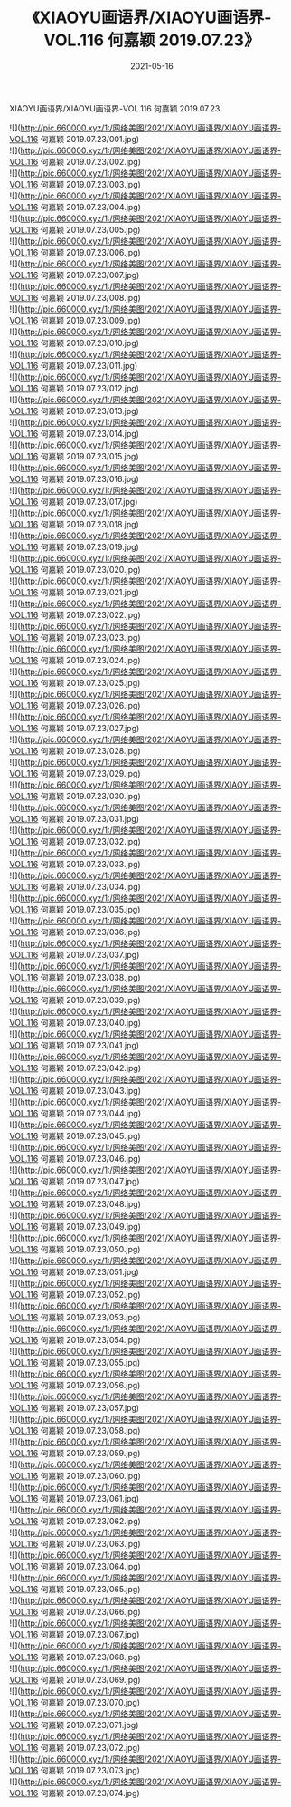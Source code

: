 ﻿---
layout: post
title:  《XIAOYU画语界/XIAOYU画语界-VOL.116 何嘉颖 2019.07.23》
date:   2021-05-16
img: http://pic.660000.xyz/1:/网络美图/2021/XIAOYU画语界/XIAOYU画语界-VOL.116 何嘉颖 2019.07.23/000.jpg
categories: [美女, 清纯, 唯美]
---

XIAOYU画语界/XIAOYU画语界-VOL.116 何嘉颖 2019.07.23

 ![](http://pic.660000.xyz/1:/网络美图/2021/XIAOYU画语界/XIAOYU画语界-VOL.116 何嘉颖 2019.07.23/001.jpg) <br>![](http://pic.660000.xyz/1:/网络美图/2021/XIAOYU画语界/XIAOYU画语界-VOL.116 何嘉颖 2019.07.23/002.jpg) <br>![](http://pic.660000.xyz/1:/网络美图/2021/XIAOYU画语界/XIAOYU画语界-VOL.116 何嘉颖 2019.07.23/003.jpg) <br>![](http://pic.660000.xyz/1:/网络美图/2021/XIAOYU画语界/XIAOYU画语界-VOL.116 何嘉颖 2019.07.23/004.jpg) <br>![](http://pic.660000.xyz/1:/网络美图/2021/XIAOYU画语界/XIAOYU画语界-VOL.116 何嘉颖 2019.07.23/005.jpg) <br>![](http://pic.660000.xyz/1:/网络美图/2021/XIAOYU画语界/XIAOYU画语界-VOL.116 何嘉颖 2019.07.23/006.jpg) <br>![](http://pic.660000.xyz/1:/网络美图/2021/XIAOYU画语界/XIAOYU画语界-VOL.116 何嘉颖 2019.07.23/007.jpg) <br>![](http://pic.660000.xyz/1:/网络美图/2021/XIAOYU画语界/XIAOYU画语界-VOL.116 何嘉颖 2019.07.23/008.jpg) <br>![](http://pic.660000.xyz/1:/网络美图/2021/XIAOYU画语界/XIAOYU画语界-VOL.116 何嘉颖 2019.07.23/009.jpg) <br>![](http://pic.660000.xyz/1:/网络美图/2021/XIAOYU画语界/XIAOYU画语界-VOL.116 何嘉颖 2019.07.23/010.jpg) <br>![](http://pic.660000.xyz/1:/网络美图/2021/XIAOYU画语界/XIAOYU画语界-VOL.116 何嘉颖 2019.07.23/011.jpg) <br>![](http://pic.660000.xyz/1:/网络美图/2021/XIAOYU画语界/XIAOYU画语界-VOL.116 何嘉颖 2019.07.23/012.jpg) <br>![](http://pic.660000.xyz/1:/网络美图/2021/XIAOYU画语界/XIAOYU画语界-VOL.116 何嘉颖 2019.07.23/013.jpg) <br>![](http://pic.660000.xyz/1:/网络美图/2021/XIAOYU画语界/XIAOYU画语界-VOL.116 何嘉颖 2019.07.23/014.jpg) <br>![](http://pic.660000.xyz/1:/网络美图/2021/XIAOYU画语界/XIAOYU画语界-VOL.116 何嘉颖 2019.07.23/015.jpg) <br>![](http://pic.660000.xyz/1:/网络美图/2021/XIAOYU画语界/XIAOYU画语界-VOL.116 何嘉颖 2019.07.23/016.jpg) <br>![](http://pic.660000.xyz/1:/网络美图/2021/XIAOYU画语界/XIAOYU画语界-VOL.116 何嘉颖 2019.07.23/017.jpg) <br>![](http://pic.660000.xyz/1:/网络美图/2021/XIAOYU画语界/XIAOYU画语界-VOL.116 何嘉颖 2019.07.23/018.jpg) <br>![](http://pic.660000.xyz/1:/网络美图/2021/XIAOYU画语界/XIAOYU画语界-VOL.116 何嘉颖 2019.07.23/019.jpg) <br>![](http://pic.660000.xyz/1:/网络美图/2021/XIAOYU画语界/XIAOYU画语界-VOL.116 何嘉颖 2019.07.23/020.jpg) <br>![](http://pic.660000.xyz/1:/网络美图/2021/XIAOYU画语界/XIAOYU画语界-VOL.116 何嘉颖 2019.07.23/021.jpg) <br>![](http://pic.660000.xyz/1:/网络美图/2021/XIAOYU画语界/XIAOYU画语界-VOL.116 何嘉颖 2019.07.23/022.jpg) <br>![](http://pic.660000.xyz/1:/网络美图/2021/XIAOYU画语界/XIAOYU画语界-VOL.116 何嘉颖 2019.07.23/023.jpg) <br>![](http://pic.660000.xyz/1:/网络美图/2021/XIAOYU画语界/XIAOYU画语界-VOL.116 何嘉颖 2019.07.23/024.jpg) <br>![](http://pic.660000.xyz/1:/网络美图/2021/XIAOYU画语界/XIAOYU画语界-VOL.116 何嘉颖 2019.07.23/025.jpg) <br>![](http://pic.660000.xyz/1:/网络美图/2021/XIAOYU画语界/XIAOYU画语界-VOL.116 何嘉颖 2019.07.23/026.jpg) <br>![](http://pic.660000.xyz/1:/网络美图/2021/XIAOYU画语界/XIAOYU画语界-VOL.116 何嘉颖 2019.07.23/027.jpg) <br>![](http://pic.660000.xyz/1:/网络美图/2021/XIAOYU画语界/XIAOYU画语界-VOL.116 何嘉颖 2019.07.23/028.jpg) <br>![](http://pic.660000.xyz/1:/网络美图/2021/XIAOYU画语界/XIAOYU画语界-VOL.116 何嘉颖 2019.07.23/029.jpg) <br>![](http://pic.660000.xyz/1:/网络美图/2021/XIAOYU画语界/XIAOYU画语界-VOL.116 何嘉颖 2019.07.23/030.jpg) <br>![](http://pic.660000.xyz/1:/网络美图/2021/XIAOYU画语界/XIAOYU画语界-VOL.116 何嘉颖 2019.07.23/031.jpg) <br>![](http://pic.660000.xyz/1:/网络美图/2021/XIAOYU画语界/XIAOYU画语界-VOL.116 何嘉颖 2019.07.23/032.jpg) <br>![](http://pic.660000.xyz/1:/网络美图/2021/XIAOYU画语界/XIAOYU画语界-VOL.116 何嘉颖 2019.07.23/033.jpg) <br>![](http://pic.660000.xyz/1:/网络美图/2021/XIAOYU画语界/XIAOYU画语界-VOL.116 何嘉颖 2019.07.23/034.jpg) <br>![](http://pic.660000.xyz/1:/网络美图/2021/XIAOYU画语界/XIAOYU画语界-VOL.116 何嘉颖 2019.07.23/035.jpg) <br>![](http://pic.660000.xyz/1:/网络美图/2021/XIAOYU画语界/XIAOYU画语界-VOL.116 何嘉颖 2019.07.23/036.jpg) <br>![](http://pic.660000.xyz/1:/网络美图/2021/XIAOYU画语界/XIAOYU画语界-VOL.116 何嘉颖 2019.07.23/037.jpg) <br>![](http://pic.660000.xyz/1:/网络美图/2021/XIAOYU画语界/XIAOYU画语界-VOL.116 何嘉颖 2019.07.23/038.jpg) <br>![](http://pic.660000.xyz/1:/网络美图/2021/XIAOYU画语界/XIAOYU画语界-VOL.116 何嘉颖 2019.07.23/039.jpg) <br>![](http://pic.660000.xyz/1:/网络美图/2021/XIAOYU画语界/XIAOYU画语界-VOL.116 何嘉颖 2019.07.23/040.jpg) <br>![](http://pic.660000.xyz/1:/网络美图/2021/XIAOYU画语界/XIAOYU画语界-VOL.116 何嘉颖 2019.07.23/041.jpg) <br>![](http://pic.660000.xyz/1:/网络美图/2021/XIAOYU画语界/XIAOYU画语界-VOL.116 何嘉颖 2019.07.23/042.jpg) <br>![](http://pic.660000.xyz/1:/网络美图/2021/XIAOYU画语界/XIAOYU画语界-VOL.116 何嘉颖 2019.07.23/043.jpg) <br>![](http://pic.660000.xyz/1:/网络美图/2021/XIAOYU画语界/XIAOYU画语界-VOL.116 何嘉颖 2019.07.23/044.jpg) <br>![](http://pic.660000.xyz/1:/网络美图/2021/XIAOYU画语界/XIAOYU画语界-VOL.116 何嘉颖 2019.07.23/045.jpg) <br>![](http://pic.660000.xyz/1:/网络美图/2021/XIAOYU画语界/XIAOYU画语界-VOL.116 何嘉颖 2019.07.23/046.jpg) <br>![](http://pic.660000.xyz/1:/网络美图/2021/XIAOYU画语界/XIAOYU画语界-VOL.116 何嘉颖 2019.07.23/047.jpg) <br>![](http://pic.660000.xyz/1:/网络美图/2021/XIAOYU画语界/XIAOYU画语界-VOL.116 何嘉颖 2019.07.23/048.jpg) <br>![](http://pic.660000.xyz/1:/网络美图/2021/XIAOYU画语界/XIAOYU画语界-VOL.116 何嘉颖 2019.07.23/049.jpg) <br>![](http://pic.660000.xyz/1:/网络美图/2021/XIAOYU画语界/XIAOYU画语界-VOL.116 何嘉颖 2019.07.23/050.jpg) <br>![](http://pic.660000.xyz/1:/网络美图/2021/XIAOYU画语界/XIAOYU画语界-VOL.116 何嘉颖 2019.07.23/051.jpg) <br>![](http://pic.660000.xyz/1:/网络美图/2021/XIAOYU画语界/XIAOYU画语界-VOL.116 何嘉颖 2019.07.23/052.jpg) <br>![](http://pic.660000.xyz/1:/网络美图/2021/XIAOYU画语界/XIAOYU画语界-VOL.116 何嘉颖 2019.07.23/053.jpg) <br>![](http://pic.660000.xyz/1:/网络美图/2021/XIAOYU画语界/XIAOYU画语界-VOL.116 何嘉颖 2019.07.23/054.jpg) <br>![](http://pic.660000.xyz/1:/网络美图/2021/XIAOYU画语界/XIAOYU画语界-VOL.116 何嘉颖 2019.07.23/055.jpg) <br>![](http://pic.660000.xyz/1:/网络美图/2021/XIAOYU画语界/XIAOYU画语界-VOL.116 何嘉颖 2019.07.23/056.jpg) <br>![](http://pic.660000.xyz/1:/网络美图/2021/XIAOYU画语界/XIAOYU画语界-VOL.116 何嘉颖 2019.07.23/057.jpg) <br>![](http://pic.660000.xyz/1:/网络美图/2021/XIAOYU画语界/XIAOYU画语界-VOL.116 何嘉颖 2019.07.23/058.jpg) <br>![](http://pic.660000.xyz/1:/网络美图/2021/XIAOYU画语界/XIAOYU画语界-VOL.116 何嘉颖 2019.07.23/059.jpg) <br>![](http://pic.660000.xyz/1:/网络美图/2021/XIAOYU画语界/XIAOYU画语界-VOL.116 何嘉颖 2019.07.23/060.jpg) <br>![](http://pic.660000.xyz/1:/网络美图/2021/XIAOYU画语界/XIAOYU画语界-VOL.116 何嘉颖 2019.07.23/061.jpg) <br>![](http://pic.660000.xyz/1:/网络美图/2021/XIAOYU画语界/XIAOYU画语界-VOL.116 何嘉颖 2019.07.23/062.jpg) <br>![](http://pic.660000.xyz/1:/网络美图/2021/XIAOYU画语界/XIAOYU画语界-VOL.116 何嘉颖 2019.07.23/063.jpg) <br>![](http://pic.660000.xyz/1:/网络美图/2021/XIAOYU画语界/XIAOYU画语界-VOL.116 何嘉颖 2019.07.23/064.jpg) <br>![](http://pic.660000.xyz/1:/网络美图/2021/XIAOYU画语界/XIAOYU画语界-VOL.116 何嘉颖 2019.07.23/065.jpg) <br>![](http://pic.660000.xyz/1:/网络美图/2021/XIAOYU画语界/XIAOYU画语界-VOL.116 何嘉颖 2019.07.23/066.jpg) <br>![](http://pic.660000.xyz/1:/网络美图/2021/XIAOYU画语界/XIAOYU画语界-VOL.116 何嘉颖 2019.07.23/067.jpg) <br>![](http://pic.660000.xyz/1:/网络美图/2021/XIAOYU画语界/XIAOYU画语界-VOL.116 何嘉颖 2019.07.23/068.jpg) <br>![](http://pic.660000.xyz/1:/网络美图/2021/XIAOYU画语界/XIAOYU画语界-VOL.116 何嘉颖 2019.07.23/069.jpg) <br>![](http://pic.660000.xyz/1:/网络美图/2021/XIAOYU画语界/XIAOYU画语界-VOL.116 何嘉颖 2019.07.23/070.jpg) <br>![](http://pic.660000.xyz/1:/网络美图/2021/XIAOYU画语界/XIAOYU画语界-VOL.116 何嘉颖 2019.07.23/071.jpg) <br>![](http://pic.660000.xyz/1:/网络美图/2021/XIAOYU画语界/XIAOYU画语界-VOL.116 何嘉颖 2019.07.23/072.jpg) <br>![](http://pic.660000.xyz/1:/网络美图/2021/XIAOYU画语界/XIAOYU画语界-VOL.116 何嘉颖 2019.07.23/073.jpg) <br>![](http://pic.660000.xyz/1:/网络美图/2021/XIAOYU画语界/XIAOYU画语界-VOL.116 何嘉颖 2019.07.23/074.jpg) <br>